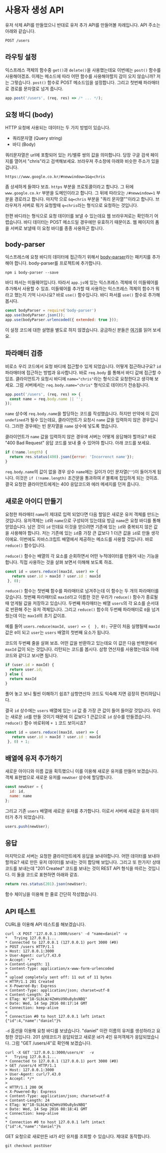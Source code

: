 사용자 생성 API
============

유저 삭제 API를 만들었으니 반대로 유저 추가 API를 만들어볼 차례입니다. API 주소는 아래와 같습니다.

```
POST /users
```


## 라우팅 설정

익스프레스 객체의 함수중 `get()`과 `delete()`을 사용했는데요 이번에는 `post()` 함수를 사용해야겠죠. 이제는 메소드에 따라 어떤 함수를 사용해야할지 감이 오지 않습니까? 저는 그렇습니다. `post()` 함수로 POST 메소드임을 설정합니다. 그리고 첫번째 파라매터로 경로를 문자열로 넘겨 줍니다.


```javascript
app.post('/users', (req, res) => /* ... */);
```


## 요청 바디 (body)

HTTP 요청에 사용되는 데이터는 두 가지 방법이 있습니다.

* 쿼리문자열 (Query string)
* 바디 (Body)

쿼리문자열은 url에 포함되어 있는 키/밸류 쌍의 값을 의미합니다. 당장 구글 검색 페이지를 열어서 "chris"라고 검색해보세요. 브라우져 주소창에 아래와 비슷한 주소가 있을 겁니다.


```
https://www.google.co.kr/#newwindow=1&q=chris
```

좀 상세하게 들여다 보죠. `https` 부분을 프로토콜이라고 합니다. 그 뒤에 `www.google.co.kr` 부분을 도메인이라고 합니다. 그 뒤에 따라오는 `/#newwindow=1` 부분을 경로라고 합니다. 마지막 으로 `&q=chris`  부분을 "쿼리 문자열""이라고 합니다. 브라우져가 서버로 뭐가 요청할때 `q=chris`라는 형식으로 요청하는 것입니다.

한편 바디라는 형식으로 요청 데이터를 보낼 수 있는데요 웹 브라우져로는 확인하기 어렵습니다. 바디 데이터는 POST 메소드일 경우에만 유효하기 때문이죠. 웹 페이지의 폼을 서버로 보낼때 이 요청 바디를 종종 사용하곤 합니다.


## body-parser

익스프레스에 요청 바디의 데이터에 접근하기 위해서 [body-parser](https://github.com/expressjs/body-parser)라는 패키지를 추가해야 합니다. body-parser를 프로젝트에 추가합니다.

```
npm i body-parser --save
```

바디 파서는 미들웨어입니다. 따라서 `app.js`에 있는 익스프레스 객체에 이 미들웨어를 추가해서 사용할 수 있죠. 미들웨어를 추가할 때 사용하는 익스프레스 객체의 함수가 뭐라고 했는지 기억 나시나요? 바로 `use()` 함수입니다. 바디 파서를 `use()` 함수로 추가해 봅시다.

```javascript
const bodyParser = require('body-parser')
app.use(bodyParser.json());
app.use(bodyParser.urlencoded({ extended: true }));
```

이 설정 코드에 대한 설명을 별도로 하지 않겠습니다. 궁금하신 분들은 [여기](#)를 읽어 보세요.


## 파라매터 검증

비로소 우리 코드에서 요청 바디에 접근할수 있게 되었습니다. 어떻게 접근하냐구요? `id` 파라매터에 접근하는 방법과 유사합니다. 바로 `req.body` 를 통해서 바디 값에 접근할 수 있죠. 클라이언트가 요청시 바디에 `name="chris"`라는 형식으로 요청한다고 생각해 보세요. 그럼 서버에서는 `req.body.name="chris"` 형식으로 데이터가 전송됩니다.

```javascript
app.post('/users', (req, res) => {
  const name = req.body.name || '';
});
```

`name` 상수에 `req.body.name`을 할당하는 코드를 작성했습니다. 하지만 만약에 이 값이 `undefined`가 될수 있는데요, 클라이언트가 요청시 `name` 값을 입력하지 않은 경우입니다. 그러한 경우에는 빈 문자열을 `name` 상수에 넣도록 했습니다.

클라이언트가 `name` 값을 입력하지 않은 경우에 서버는 어떻게 응답해야 할까요? 바로 "400 Bad Request" 응답 코드를 보내 줄 수 있어야 합니다. 아래 코드를 보세요.

```javascript
if (!name.length) {
  return res.status(400).json({error: 'Incorrenct name'});
}
```

`req.body.name`의 값이 없을 경우 상수 `name`에는 길이가 0인 문자열(`""`)이 들어가게 됩니다. 이것은 `if (!name.length)` 조건문을 통과하여 if 블록에 집입하게 되는 것이죠. 결국 요청한 클라이언트에게는 400 응답코드와 에러 메세지를 던져 줍니다.


## 새로운 아이디 만들기

요청한 파라매터 `name`이 제대로 입력 되었다면 다음 할일은 새로운 유저 객체를 만드는 것입니다. 유저객체는 `id`와 `name`으로 구성되어 있는데요 방금 `name`은 요청 바디를 통해 얻었습니다. 남은 것이 `id` 인데요 이것을 얻으려면 기존에 있는 `id`와 중복되지 않은 값을 사용해야 합니다. 저는 기존에 있는 `id`중 가장 큰 값보다 1 더큰 값을 `id`로 만들 생각이에요. 이번에도 자바스크립트 배열에서 제공하는 메소드를 사용할 것입니다. 바로 `reduce()` 함수입니다.

`reduce()` 함수는 배열의 각 요소를 순회하면서 어떤 누적데이터를 만들어 내는 기능을 합니다. 직접 사용하는 것을 살펴 보면서 이해해 보도록 하죠.

```javascript
const id = users.reduce((maxId, user) => {
   return user.id > maxId ? user.id : maxId
 }, 0);
```

`reduce()` 함수는 첫번째 함수를 파라매터로 넘겨주는데 이 함수는 두 개의 파라매터를 갖습니다. 첫번째 파라매터로 `maxId`라고 이름한 것은 우리가 `reduce()` 함수가 종료될 때 얻게될 값을 저장하고 있습니다. 두번째 파라매터는 배열 `users`의 각 요소를 순서대로 반환해 주는 유저 객체입니다. 그리고 `reduce()` 함수의 두번째 파라매터로 `0`을 넘겨줬는데 이는 `maxId`의 초기 값이죠.

예를 들어 `users.reduce(maxId, user) => {  }, 0);` 구문이 처음 실행될때 `maxId` 값은 `0`이 되고 `user`는 `users` 배열의 첫번째 요소가 됩니다.

코드의 두번째 줄을 살펴 보죠. 어떤 값을 반환하고 있는데요 이 값은 다음 반복문에서 `maxId` 값이 되는 것입니다. 리턴되는 코드를 봅시다. 삼항 연산자를 사용했는데요 아래 코드와 같다고 보시면 됩니다.

```javascript
if (user.id > maxId) {
  return user.id;
} else {
  return maxId
}
```

풀어 놓고 보니 훨씬 이해하기 쉽죠? 삼항연산자 코드도 익숙해 지면 굉장히 편리하답니다.

결국 `id` 상수에는 `users` 배열에 있는 `id` 값 중 가장 큰 값이 들어 들어갈 것입니다. 우리는 새로운 `id`를 만들 것이기 때문에 이 값보다 1 큰값으로 `id` 상수를 만들겠습니다. `reduce()` 함수 바로뒤에 `+ 1` 코드 보이시죠?

```javascript
const id = users.reduce((maxId, user) => {
   return user.id > maxId ? user.id : maxId
 }, 0) + 1;
```


## 배열에 유저 추가하기

새로운 아이디와 이름 값을 획득했으니 이를 이용해 새로운 유저를 만들어 보겠습니다. 객체 표현법으로 새로운 유저를 `newUser` 상수에 할당합니다.

```javascript
const newUser = {
  id: id,
  name: name
};
```

그리고 기존 `users` 배열에 새로운 유저를 추가합니다. 이로서 서버에 새로운 유저 데이터가 추가 되었습니다.

```javascript
users.push(newUser);
```


## 응답

마지막으로 서버는 요청한 클라이언트에게 응답을 보내야합니다. 어떤 데이터를 보내야할까요? 새로 만든 유저 데이터를 보내는 것이 합당해 보입니다. 그리고 또 한가지! 상태코드를 보내는데 "201 Created" 코드를 보내는 것이 REST API 형식을 따르는 것입니다. 이 둘을 코드로 표현하면 아래와 같죠.

```javascript
return res.status(201).json(newUser);
```

함수 체이닝을 이용해 한 줄로 간단히 작성했습니다.


## API 테스트

CURL을 이용해 API 테스트를 해보겠습니다.

```
curl -X POST '127.0.0.1:3000/users' -d "name=daniel" -v
*   Trying 127.0.0.1...
* Connected to 127.0.0.1 (127.0.0.1) port 3000 (#0)
> POST /users HTTP/1.1
> Host: 127.0.0.1:3000
> User-Agent: curl/7.43.0
> Accept: */*
> Content-Length: 11
> Content-Type: application/x-www-form-urlencoded
>
* upload completely sent off: 11 out of 11 bytes
< HTTP/1.1 201 Created
< X-Powered-By: Express
< Content-Type: application/json; charset=utf-8
< Content-Length: 24
< ETag: W/"18-SLbLW/4ZmHsU9Ou8ybsNBQ"
< Date: Wed, 14 Sep 2016 08:17:14 GMT
< Connection: keep-alive
<
* Connection #0 to host 127.0.0.1 left intact
{"id":4,"name":"daniel"}%
```

`-d` 옵션을 이용해 요청 바디를 보냈습니다. "daniel" 이란 이름의 유저를 생성하라고 요청한 것입니다. 201 상태코드가 응답되었고 새로운 id가 4인 유저객체가 응답되었습니다. 그럼 "GET /users/4"로 확인해 보겠습니다.

```
curl -X GET '127.0.0.1:3000/users/4'  -v
*   Trying 127.0.0.1...
* Connected to 127.0.0.1 (127.0.0.1) port 3000 (#0)
> GET /users/4 HTTP/1.1
> Host: 127.0.0.1:3000
> User-Agent: curl/7.43.0
> Accept: */*
>
< HTTP/1.1 200 OK
< X-Powered-By: Express
< Content-Type: application/json; charset=utf-8
< Content-Length: 24
< ETag: W/"18-SLbLW/4ZmHsU9Ou8ybsNBQ"
< Date: Wed, 14 Sep 2016 08:18:41 GMT
< Connection: keep-alive
<
* Connection #0 to host 127.0.0.1 left intact
{"id":4,"name":"daniel"}%
```

GET 요청으로 새로만든 id가 4인 유저를 조회할 수 있습니다. 제대로 동작합니다.


```
git checkout postUser
```
